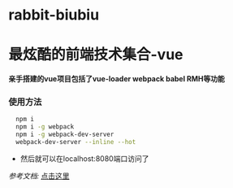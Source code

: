 # rabbit-biubiu
# 最炫酷的前端技术集合-vue

**亲手搭建的vue项目包括了vue-loader webpack babel RMH等功能**

### 使用方法
``` bash
  npm i 
  npm i -g webpack
  npm i -g webpack-dev-server
  webpack-dev-server --inline --hot
```
* 然后就可以在localhost:8080端口访问了

*参考文档:* [点击这里](http://skyronic.com/2015/12/28/vue-project-scratch/)

